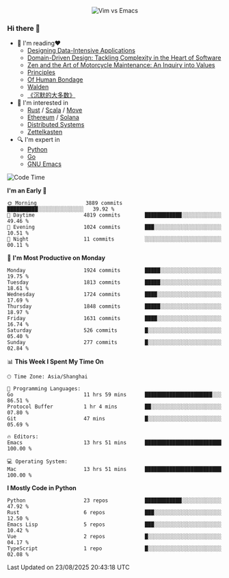 <p align="center">
    <img src="https://gist.githubusercontent.com/coldnight/e696baffb094e71c96cb302118878eae/raw/40ea5053a6f66cc65f90f437e4173497da225958/banner.gif" alt="Vim vs Emacs" />
</p>

### Hi there 👋

- 📖 I'm reading❤️
    + [Designing Data-Intensive Applications](https://www.oreilly.com/library/view/designing-data-intensive-applications/9781491903063/)
    + [Domain-Driven Design: Tackling Complexity in the Heart of Software](https://www.dddcommunity.org/book/evans_2003/)
    + [Zen and the Art of Motorcycle Maintenance: An Inquiry into Values](https://en.wikipedia.org/wiki/Zen_and_the_Art_of_Motorcycle_Maintenance)
    + [Principles](https://www.principles.com/)
    + [Of Human Bondage](https://en.wikipedia.org/wiki/Of_Human_Bondage)
    + [Walden](https://en.wikipedia.org/wiki/Walden)
    + [《沉默的大多数》](https://en.wikipedia.org/wiki/Silent_majority)
- 🌱 I'm interested in
    + [Rust](https://www.rust-lang.org/) / [Scala](https://www.scala-lang.org/) / [Move](https://github.com/move-language/move/)
    + [Ethereum](https://ethereum.org/en/) / [Solana](https://solana.com/)
	+ [Distributed Systems](https://www.linuxzen.com/notes/topics/20200320174417_%E5%88%86%E5%B8%83%E5%BC%8F/)
	+ [Zettelkasten](https://www.linuxzen.com/notes/notes/20220120080920-slip_box/)
- 🔍 I'm expert in
    + [Python](https://www.python.org/)
    + [Go](https://go.dev/)
    + [GNU Emacs](https://www.gnu.org/software/emacs/)

<!--START_SECTION:waka-->
![Code Time](http://img.shields.io/badge/Code%20Time-3%2C401%20hrs%2054%20mins-blue)

**I'm an Early 🐤** 

```text
🌞 Morning                3889 commits        ██████████░░░░░░░░░░░░░░░   39.92 % 
🌆 Daytime                4819 commits        ████████████░░░░░░░░░░░░░   49.46 % 
🌃 Evening                1024 commits        ███░░░░░░░░░░░░░░░░░░░░░░   10.51 % 
🌙 Night                  11 commits          ░░░░░░░░░░░░░░░░░░░░░░░░░   00.11 % 
```
📅 **I'm Most Productive on Monday** 

```text
Monday                   1924 commits        █████░░░░░░░░░░░░░░░░░░░░   19.75 % 
Tuesday                  1813 commits        █████░░░░░░░░░░░░░░░░░░░░   18.61 % 
Wednesday                1724 commits        ████░░░░░░░░░░░░░░░░░░░░░   17.69 % 
Thursday                 1848 commits        █████░░░░░░░░░░░░░░░░░░░░   18.97 % 
Friday                   1631 commits        ████░░░░░░░░░░░░░░░░░░░░░   16.74 % 
Saturday                 526 commits         █░░░░░░░░░░░░░░░░░░░░░░░░   05.40 % 
Sunday                   277 commits         █░░░░░░░░░░░░░░░░░░░░░░░░   02.84 % 
```


📊 **This Week I Spent My Time On** 

```text
🕑︎ Time Zone: Asia/Shanghai

💬 Programming Languages: 
Go                       11 hrs 59 mins      ██████████████████████░░░   86.51 % 
Protocol Buffer          1 hr 4 mins         ██░░░░░░░░░░░░░░░░░░░░░░░   07.80 % 
Git                      47 mins             █░░░░░░░░░░░░░░░░░░░░░░░░   05.69 % 

🔥 Editors: 
Emacs                    13 hrs 51 mins      █████████████████████████   100.00 % 

💻 Operating System: 
Mac                      13 hrs 51 mins      █████████████████████████   100.00 % 
```

**I Mostly Code in Python** 

```text
Python                   23 repos            ████████████░░░░░░░░░░░░░   47.92 % 
Rust                     6 repos             ███░░░░░░░░░░░░░░░░░░░░░░   12.50 % 
Emacs Lisp               5 repos             ███░░░░░░░░░░░░░░░░░░░░░░   10.42 % 
Vue                      2 repos             █░░░░░░░░░░░░░░░░░░░░░░░░   04.17 % 
TypeScript               1 repo              █░░░░░░░░░░░░░░░░░░░░░░░░   02.08 % 
```




 Last Updated on 23/08/2025 20:43:18 UTC
<!--END_SECTION:waka-->
